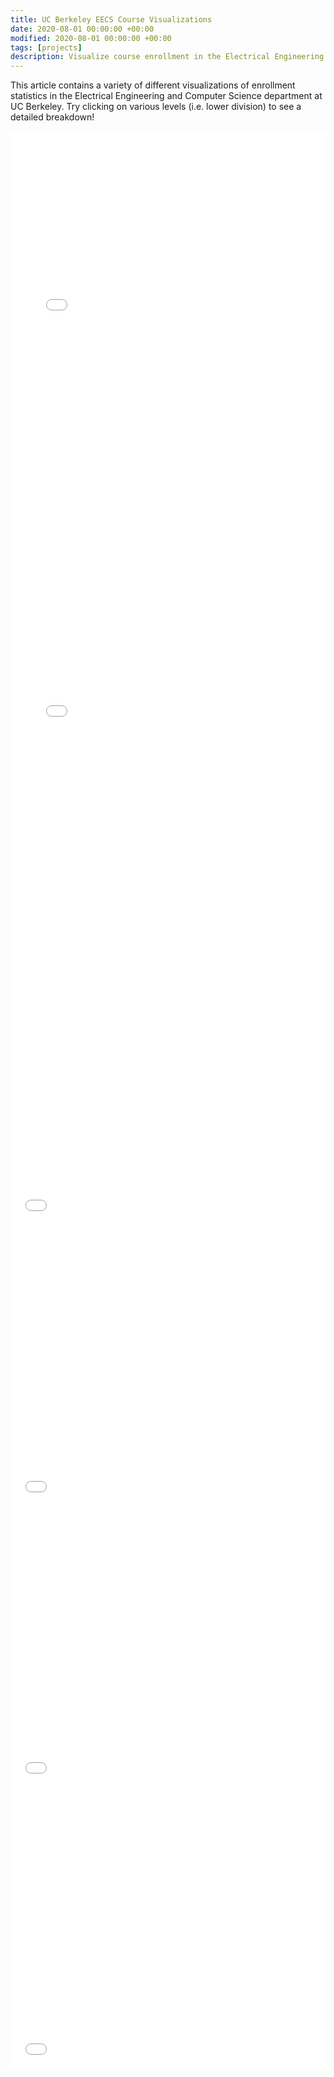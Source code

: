 ```yaml
---
title: UC Berkeley EECS Course Visualizations
date: 2020-08-01 00:00:00 +00:00
modified: 2020-08-01 00:00:00 +00:00
tags: [projects]
description: Visualize course enrollment in the Electrical Engineering & Computer Science department at UC Berkeley.
---
```


This article contains a variety of different visualizations of enrollment statistics in the Electrical Engineering and Computer Science department at UC Berkeley. Try clicking on various levels (i.e. lower division) to see a detailed breakdown!





<iframe id="igraph" scrolling="no" style="border:none;" seamless="seamless" src="../../../assets/html/plots/eecs_fall_2019_enrollment.html" height="650" width="100%"></iframe>

<iframe id="igraph" scrolling="no" style="border:none;" seamless="seamless" src="../../../assets/html/plots/eecs_spring_2020_enrollment.html" height="650" width="100%"></iframe>



<iframe id="igraph" scrolling="no" style="border:none;" seamless="seamless" src="../../../assets/html/plots/historical_eecs_ld_fall_enrollment.html" height="450" width="100%"></iframe>

<iframe id="igraph" scrolling="no" style="border:none;" seamless="seamless" src="../../../assets/html/plots/historical_eecs_ld_spring_enrollment.html" height="450" width="100%"></iframe>

<iframe id="igraph" scrolling="no" style="border:none;" seamless="seamless" src="../../../assets/html/plots/historical_eecs_ud_fall_enrollment.html" height="450" width="100%"></iframe>

<iframe id="igraph" scrolling="no" style="border:none;" seamless="seamless" src="../../../assets/html/plots/historical_eecs_ud_spring_enrollment.html" height="450" width="100%"></iframe>


